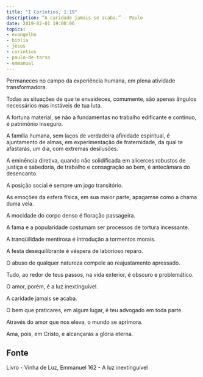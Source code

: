 ```yaml
---
title: "I Coríntios, 1:19"
description: “A caridade jamais se acaba.” - Paulo
date: 2019-02-01 19:00:00
topics: 
- evangelho
- biblia
- jesus
- corintios
- paulo-de-tarso
- emmanuel
---
```


Permaneces no campo da experiência humana, em plena atividade
transformadora.

Todas as situações de que te envaideces, comumente, são apenas ângulos
necessários mas instáveis de tua luta.

A fortuna material, se não a fundamentas no trabalho edificante e continuo,
é patrimônio inseguro.

A família humana, sem laços de verdadeira afinidade espiritual, é
ajuntamento de almas, em experimentação de fraternidade, da qual te afastarás, um
dia, com extremas desilusões.

A eminência diretiva, quando não solidificada em alicerces robustos de
justiça e sabedoria, de trabalho e consagração ao bem, é antecâmara do desencanto.

A posição social é sempre um jogo transitório.

As emoções da esfera física, em sua maior parte, apagam­se como a chama
duma vela.

A mocidade do corpo denso é floração passageira.

A fama e a popularidade costumam ser processos de tortura incessante.

A tranqüilidade mentirosa é introdução a tormentos morais.

A festa desequilibrante é véspera de laborioso reparo.

O abuso de qualquer natureza compele ao reajustamento apressado.

Tudo, ao redor de teus passos, na vida exterior, é obscuro e problemático.

O amor, porém, é a luz inextinguível.

A caridade jamais se acaba.

O bem que praticares, em algum lugar, é teu advogado em toda parte.

Através do amor que nos eleva, o mundo se aprimora.

Ama, pois, em Cristo, e alcançarás a glória eterna.


## Fonte
Livro - Vinha de Luz, Emmanuel
162 - A luz inextinguível
